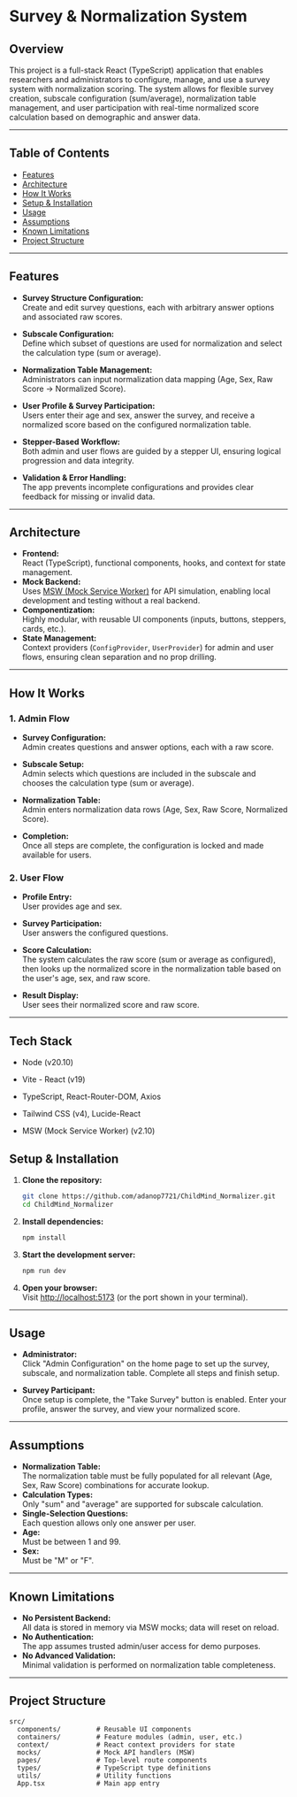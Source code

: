 # Survey & Normalization System

## Overview

This project is a full-stack React (TypeScript) application that enables researchers and administrators to configure, manage, and use a survey system with normalization scoring. The system allows for flexible survey creation, subscale configuration (sum/average), normalization table management, and user participation with real-time normalized score calculation based on demographic and answer data.

---

## Table of Contents

- [Features](#features)
- [Architecture](#architecture)
- [How It Works](#how-it-works)
- [Setup & Installation](#setup--installation)
- [Usage](#usage)
- [Assumptions](#assumptions)
- [Known Limitations](#known-limitations)
- [Project Structure](#project-structure)

---

## Features

- **Survey Structure Configuration:**  
  Create and edit survey questions, each with arbitrary answer options and associated raw scores.

- **Subscale Configuration:**  
  Define which subset of questions are used for normalization and select the calculation type (sum or average).

- **Normalization Table Management:**  
  Administrators can input normalization data mapping (Age, Sex, Raw Score → Normalized Score).

- **User Profile & Survey Participation:**  
  Users enter their age and sex, answer the survey, and receive a normalized score based on the configured normalization table.

- **Stepper-Based Workflow:**  
  Both admin and user flows are guided by a stepper UI, ensuring logical progression and data integrity.

- **Validation & Error Handling:**  
  The app prevents incomplete configurations and provides clear feedback for missing or invalid data.

---

## Architecture

- **Frontend:**  
  React (TypeScript), functional components, hooks, and context for state management.
- **Mock Backend:**  
  Uses [MSW (Mock Service Worker)](https://mswjs.io/) for API simulation, enabling local development and testing without a real backend.
- **Componentization:**  
  Highly modular, with reusable UI components (inputs, buttons, steppers, cards, etc.).
- **State Management:**  
  Context providers (`ConfigProvider`, `UserProvider`) for admin and user flows, ensuring clean separation and no prop drilling.

---

## How It Works

### 1. **Admin Flow**

- **Survey Configuration:**  
  Admin creates questions and answer options, each with a raw score.

- **Subscale Setup:**  
  Admin selects which questions are included in the subscale and chooses the calculation type (sum or average).

- **Normalization Table:**  
  Admin enters normalization data rows (Age, Sex, Raw Score, Normalized Score).

- **Completion:**  
  Once all steps are complete, the configuration is locked and made available for users.

### 2. **User Flow**

- **Profile Entry:**  
  User provides age and sex.

- **Survey Participation:**  
  User answers the configured questions.

- **Score Calculation:**  
  The system calculates the raw score (sum or average as configured), then looks up the normalized score in the normalization table based on the user's age, sex, and raw score.

- **Result Display:**  
  User sees their normalized score and raw score.

---

## Tech Stack

- Node (v20.10)

- Vite - React (v19)

- TypeScript, React-Router-DOM, Axios

- Tailwind CSS (v4), Lucide-React

- MSW (Mock Service Worker) (v2.10)

## Setup & Installation

1. **Clone the repository:**

   ```sh
   git clone https://github.com/adanop7721/ChildMind_Normalizer.git
   cd ChildMind_Normalizer
   ```

2. **Install dependencies:**

   ```sh
   npm install
   ```

3. **Start the development server:**

   ```sh
   npm run dev
   ```

4. **Open your browser:**  
   Visit [http://localhost:5173](http://localhost:5173) (or the port shown in your terminal).

---

## Usage

- **Administrator:**  
  Click "Admin Configuration" on the home page to set up the survey, subscale, and normalization table. Complete all steps and finish setup.

- **Survey Participant:**  
  Once setup is complete, the "Take Survey" button is enabled. Enter your profile, answer the survey, and view your normalized score.

---

## Assumptions

- **Normalization Table:**  
  The normalization table must be fully populated for all relevant (Age, Sex, Raw Score) combinations for accurate lookup.
- **Calculation Types:**  
  Only "sum" and "average" are supported for subscale calculation.
- **Single-Selection Questions:**  
  Each question allows only one answer per user.
- **Age:**  
  Must be between 1 and 99.
- **Sex:**  
  Must be "M" or "F".

---

## Known Limitations

- **No Persistent Backend:**  
  All data is stored in memory via MSW mocks; data will reset on reload.
- **No Authentication:**  
  The app assumes trusted admin/user access for demo purposes.
- **No Advanced Validation:**  
  Minimal validation is performed on normalization table completeness.

---

## Project Structure

```
src/
  components/         # Reusable UI components
  containers/         # Feature modules (admin, user, etc.)
  context/            # React context providers for state
  mocks/              # Mock API handlers (MSW)
  pages/              # Top-level route components
  types/              # TypeScript type definitions
  utils/              # Utility functions
  App.tsx             # Main app entry
```
